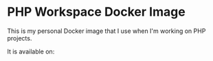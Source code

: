 # PHP Workspace Docker Image

This is my personal Docker image that I use when I'm working on PHP projects.

It is available on: 